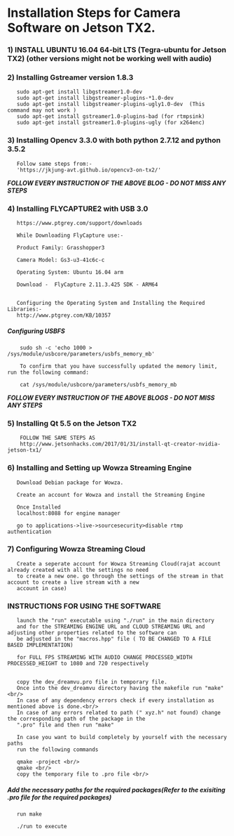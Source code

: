 # Installation Steps for Camera Software on Jetson TX2.

### 1) INSTALL UBUNTU 16.04 64-bit LTS (Tegra-ubuntu for Jetson TX2)  (other versions might not be working well with audio)

### 2) Installing Gstreamer version 1.8.3
       sudo apt-get install libgstreamer1.0-dev 
       sudo apt-get install libgstreamer-plugins-*1.0-dev
       sudo apt-get install libgstreamer-plugins-ugly1.0-dev  (This command may not work )
       sudo apt-get install gstreamer1.0-plugins-bad (for rtmpsink)
       sudo apt-get install gstreamer1.0-plugins-ugly (for x264enc)
    
    

### 3) Installing Opencv 3.3.0 with both python 2.7.12 and python 3.5.2 
       Follow same steps from:-
       'https://jkjung-avt.github.io/opencv3-on-tx2/'


***FOLLOW EVERY INSTRUCTION OF THE ABOVE BLOG - DO NOT MISS ANY STEPS***


### 4) Installing FLYCAPTURE2 with USB 3.0 
       https://www.ptgrey.com/support/downloads

       While Downloading FlyCapture use:- 

       Product Family: Grasshopper3
 
       Camera Model: Gs3-u3-41c6c-c
 
       Operating System: Ubuntu 16.04 arm
 
       Download -  FlyCapture 2.11.3.425 SDK - ARM64

     
       Configuring the Operating System and Installing the Required Libraries:-
  	   http://www.ptgrey.com/KB/10357

  ##### Configuring USBFS
        sudo sh -c 'echo 1000 > /sys/module/usbcore/parameters/usbfs_memory_mb'

        To confirm that you have successfully updated the memory limit, run the following command:

        cat /sys/module/usbcore/parameters/usbfs_memory_mb


***FOLLOW EVERY INSTRUCTION OF THE ABOVE BLOGS - DO NOT MISS ANY STEPS***


### 5) Installing Qt 5.5 on the Jetson TX2
        FOLLOW THE SAME STEPS AS
        http://www.jetsonhacks.com/2017/01/31/install-qt-creator-nvidia-jetson-tx1/
 


### 6) Installing and Setting up Wowza Streaming Engine 

       Download Debian package for Wowza.
 
       Create an account for Wowza and install the Streaming Engine

       Once Installed
       localhost:8088 for engine manager

       go to applications->live->sourcesecurity>disable rtmp authentication


### 7) Configuring Wowza Streaming Cloud
       Create a seperate account for Wowza Streaming Cloud(rajat account already created with all the settings no need 
       to create a new one. go through the settings of the stream in that account to create a live stream with a new 
       account in case)


### INSTRUCTIONS FOR USING THE SOFTWARE

       launch the "run" executable using "./run" in the main directory
       and for the STREAMING ENGINE URL and CLOUD STREAMING URL and adjusting other properties related to the software can 
       be adjusted in the "macros.hpp" file ( TO BE CHANGED TO A FILE BASED IMPLEMENTATION)

       for FULL FPS STREAMING WITH AUDIO CHANGE PROCESSED_WIDTH PROCESSED_HEIGHT to 1080 and 720 respectively


       copy the dev_dreamvu.pro file in temporary file. 
       Once into the dev_dreamvu directory having the makefile run "make" <br/>
       In case of any dependency errors check if every installation as mentioned above is done.<br/>
       In case of any errors related to path (" xyz.h" not found) change the corresponding path of the package in the 
       ".pro" file and then run "make"

       In case you want to build completely by yourself with the necessary paths 
       run the following commands

       qmake -project <br/>
       qmake <br/>
       copy the temporary file to .pro file <br/>

##### Add the necessary paths for the required packages(Refer to the exisiting .pro file for the required packages) <br/>
       run make

       ./run to execute

